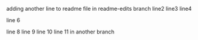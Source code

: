 adding another line to readme file in readme-edits branch
line2
line3
line4

line 6

line 8
line 9
line 10
line 11 in another branch
